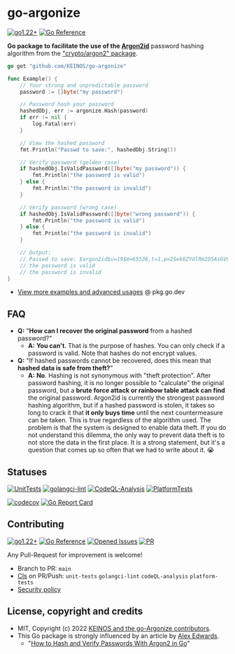 <!-- markdownlint-disable-file MD041 -->
# go-argonize

[![go1.22+](https://img.shields.io/badge/Go-1.22+-blue?logo=go)](https://github.com/KEINOS/go-argonize/blob/main/.github/workflows/unit-tests.yml#L81 "Supported versions")
[![Go Reference](https://pkg.go.dev/badge/github.com/KEINOS/go-argonize.svg)](https://pkg.go.dev/github.com/KEINOS/go-argonize/ "View document")

**Go package to facilitate the use of the [Argon2id](https://www.password-hashing.net/)** password hashing algorithm from the ["crypto/argon2" package](https://pkg.go.dev/golang.org/x/crypto/argon2).

```go
go get "github.com/KEINOS/go-argonize"
```

```go
func Example() {
    // Your strong and unpredictable password
    password := []byte("my password")

    // Password hash your password
    hashedObj, err := argonize.Hash(password)
    if err != nil {
        log.Fatal(err)
    }

    // View the hashed password
    fmt.Println("Passwd to save:", hashedObj.String())

    // Verify password (golden case)
    if hashedObj.IsValidPassword([]byte("my password")) {
        fmt.Println("the password is valid")
    } else {
        fmt.Println("the password is invalid")
    }

    // Verify password (wrong case)
    if hashedObj.IsValidPassword([]byte("wrong password")) {
        fmt.Println("the password is valid")
    } else {
        fmt.Println("the password is invalid")
    }

    // Output:
    // Passwd to save: $argon2id$v=19$m=65536,t=1,p=2$ek6ZYdlRm2D5AsGV98TWKA$QAIDZEdIgwohrNX678mHc448LOmD7jGR4BGw/9YMMVU
    // the password is valid
    // the password is invalid
}
```

- [View more examples and advanced usages](https://pkg.go.dev/github.com/KEINOS/go-argonize#pkg-examples) @ pkg.go.dev

## FAQ

- **Q:** "**How can I recover the original password** from a hashed password?"
  - **A:** **You can't**. That is the purpose of hashes. You can only check if a password is valid. Note that hashes do not encrypt values.
- **Q:** "If hashed passwords cannot be recovered, does this mean that **hashed data is safe from theft?**"
  - **A:** **No**. Hashing is not synonymous with "theft protection".
  After password hashing, it is no longer possible to "calculate" the original password, but a **brute force attack or rainbow table attack can find** the original password.
  Argon2id is currently the strongest password hashing algorithm, but if a hashed password is stolen, it takes so long to crack it that **it only buys time** until the next countermeasure can be taken.
  This is true regardless of the algorithm used. The problem is that the system is designed to enable data theft. If you do not understand this dilemma, the only way to prevent data theft is to not store the data in the first place. It is a strong statement, but it's a question that comes up so often that we had to write about it. 😭

## Statuses

[![UnitTests](https://github.com/KEINOS/go-argonize/actions/workflows/unit-tests.yml/badge.svg)](https://github.com/KEINOS/go-argonize/actions/workflows/unit-tests.yml)
[![golangci-lint](https://github.com/KEINOS/go-argonize/actions/workflows/golangci-lint.yml/badge.svg)](https://github.com/KEINOS/go-argonize/actions/workflows/golangci-lint.yml)
[![CodeQL-Analysis](https://github.com/KEINOS/go-argonize/actions/workflows/codeQL-analysis.yml/badge.svg)](https://github.com/KEINOS/go-argonize/actions/workflows/codeQL-analysis.yml)
[![PlatformTests](https://github.com/KEINOS/go-argonize/actions/workflows/platform-tests.yml/badge.svg)](https://github.com/KEINOS/go-argonize/actions/workflows/platform-tests.yml "Tests on Win, macOS and Linux")

[![codecov](https://codecov.io/gh/KEINOS/go-argonize/branch/main/graph/badge.svg?token=JVY7WUeUFz)](https://codecov.io/gh/KEINOS/go-argonize)
[![Go Report Card](https://goreportcard.com/badge/github.com/KEINOS/go-argonize)](https://goreportcard.com/report/github.com/KEINOS/go-argonize)

## Contributing

[![go1.22+](https://img.shields.io/badge/Go-1.22+-blue?logo=go)](https://github.com/KEINOS/go-argonize/blob/main/.github/workflows/unit-tests.yml#L81 "Supported versions")
[![Go Reference](https://pkg.go.dev/badge/github.com/KEINOS/go-argonize.svg)](https://pkg.go.dev/github.com/KEINOS/go-argonize/ "View document")
[![Opened Issues](https://img.shields.io/github/issues/KEINOS/go-argonize?color=lightblue&logo=github)](https://github.com/KEINOS/go-argonize/issues "opened issues")
[![PR](https://img.shields.io/github/issues-pr/KEINOS/go-argonize?color=lightblue&logo=github)](https://github.com/KEINOS/go-argonize/pulls "Pull Requests")

Any Pull-Request for improvement is welcome!

- Branch to PR: `main`
- [CIs](https://github.com/KEINOS/go-argonize/actions) on PR/Push: `unit-tests` `golangci-lint` `codeQL-analysis` `platform-tests`
- [Security policy](https://github.com/KEINOS/go-argonize/security/policy)

## License, copyright and credits

- MIT, Copyright (c) 2022 [KEINOS and the go-Argonize contributors](https://github.com/KEINOS/go-argonize/graphs/contributors).
- This Go package is strongly influenced by an article by [Alex Edwards](https://www.alexedwards.net/).
  - "[How to Hash and Verify Passwords With Argon2 in Go](https://www.alexedwards.net/blog/how-to-hash-and-verify-passwords-with-argon2-in-go)"
